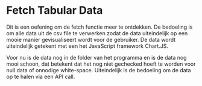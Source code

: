 # Fetch Tabular Data

Dit is een oefening om de fetch functie meer te ontdekken. De bedoeling is om alle data uit de csv file te verwerken zodat de data uiteindelijk 
op een mooie manier gevisualiseert wordt voor de gebruiker. De data wordt uiteindelijk getekent met een het JavaScript framework Chart.JS.

Voor nu is de data nog in de folder van het programma en is de data nog mooi schoon, dat betekent dat het nog niet gechecked hoeft te worden voor
null data of onnodige white-space. Uiteindelijk is de bedoeling om de data op te halen via een API call.
